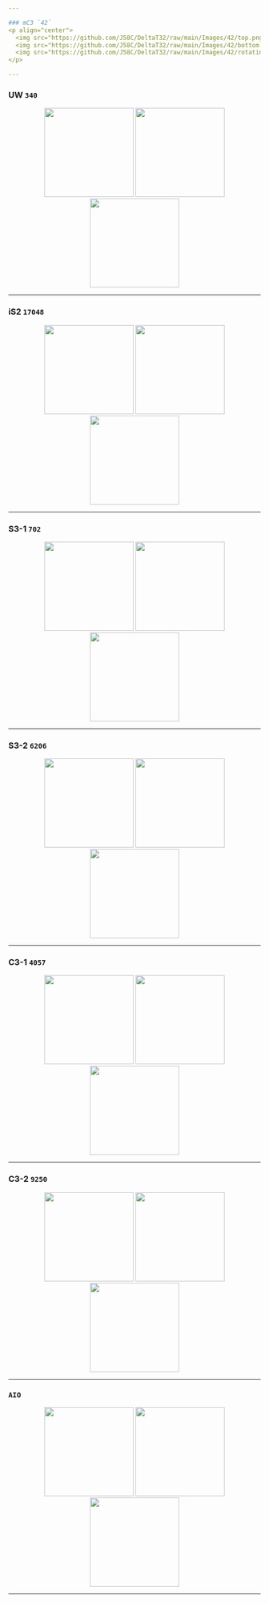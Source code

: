 ```yaml
---

### mC3 `42`
<p align="center">
  <img src="https://github.com/J58C/DeltaT32/raw/main/Images/42/top.png" height="178">
  <img src="https://github.com/J58C/DeltaT32/raw/main/Images/42/bottom.png" height="178">
  <img src="https://github.com/J58C/DeltaT32/raw/main/Images/42/rotating.gif" width="178">
</p>

---
```


### UW `340`
<p align="center">
  <img src="https://github.com/J58C/DeltaT32/raw/main/Images/340/top.png" height="178">
  <img src="https://github.com/J58C/DeltaT32/raw/main/Images/340/bottom.png" height="178">
  <img src="https://github.com/J58C/DeltaT32/raw/main/Images/340/rotating.gif" width="178">
</p>

---

### iS2 `17048`
<p align="center">
  <img src="https://github.com/J58C/DeltaT32/raw/main/Images/17048/top.png" height="178">
  <img src="https://github.com/J58C/DeltaT32/raw/main/Images/17048/bottom.png" height="178">
  <img src="https://github.com/J58C/DeltaT32/raw/main/Images/17048/rotating.gif" width="178">
</p>

---

### S3-1 `702`
<p align="center">
  <img src="https://github.com/J58C/DeltaT32/raw/main/Images/702/top.png" height="178">
  <img src="https://github.com/J58C/DeltaT32/raw/main/Images/702/bottom.png" height="178">
  <img src="https://github.com/J58C/DeltaT32/raw/main/Images/702/rotating.gif" width="178">
</p>

---
### S3-2 `6206`
<p align="center">
  <img src="https://github.com/J58C/DeltaT32/raw/main/Images/6206/top.png" height="178">
  <img src="https://github.com/J58C/DeltaT32/raw/main/Images/6206/bottom.png" height="178">
  <img src="https://github.com/J58C/DeltaT32/raw/main/Images/6206/rotating.gif" width="178">
</p>

---

### C3-1 `4057`
<p align="center">
  <img src="https://github.com/J58C/DeltaT32/raw/main/Images/4057/top.png" height="178">
  <img src="https://github.com/J58C/DeltaT32/raw/main/Images/4057/bottom.png" height="178">
  <img src="https://github.com/J58C/DeltaT32/raw/main/Images/4057/rotating.gif" height="178">
</p>

---

### C3-2 `9250`
<p align="center">
  <img src="https://github.com/J58C/DeltaT32/raw/main/Images/9250/top.png" height="178">
  <img src="https://github.com/J58C/DeltaT32/raw/main/Images/9250/bottom.png" height="178">
  <img src="https://github.com/J58C/DeltaT32/raw/main/Images/9250/rotating.gif" height="178">
</p>

---

### `AIO`
<p align="center">
  <img src="https://github.com/J58C/DeltaT32/raw/main/Images/AIO/top.png" height="178">
  <img src="https://github.com/J58C/DeltaT32/raw/main/Images/AIO/bottom.png" height="178">
  <img src="https://github.com/J58C/DeltaT32/raw/main/Images/AIO/rotating.gif" height="178">
</p>

---
